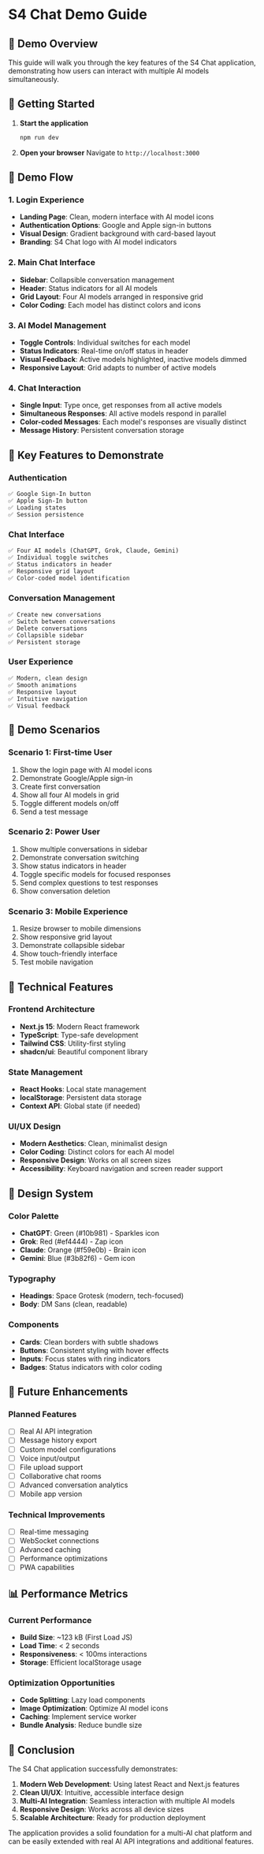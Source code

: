 # S4 Chat Demo Guide

## 🎯 Demo Overview

This guide will walk you through the key features of the S4 Chat application, demonstrating how users can interact with multiple AI models simultaneously.

## 🚀 Getting Started

1. **Start the application**

   ```bash
   npm run dev
   ```

2. **Open your browser**
   Navigate to `http://localhost:3000`

## 📱 Demo Flow

### 1. Login Experience

- **Landing Page**: Clean, modern interface with AI model icons
- **Authentication Options**: Google and Apple sign-in buttons
- **Visual Design**: Gradient background with card-based layout
- **Branding**: S4 Chat logo with AI model indicators

### 2. Main Chat Interface

- **Sidebar**: Collapsible conversation management
- **Header**: Status indicators for all AI models
- **Grid Layout**: Four AI models arranged in responsive grid
- **Color Coding**: Each model has distinct colors and icons

### 3. AI Model Management

- **Toggle Controls**: Individual switches for each model
- **Status Indicators**: Real-time on/off status in header
- **Visual Feedback**: Active models highlighted, inactive models dimmed
- **Responsive Layout**: Grid adapts to number of active models

### 4. Chat Interaction

- **Single Input**: Type once, get responses from all active models
- **Simultaneous Responses**: All active models respond in parallel
- **Color-coded Messages**: Each model's responses are visually distinct
- **Message History**: Persistent conversation storage

## 🎨 Key Features to Demonstrate

### Authentication

```
✅ Google Sign-In button
✅ Apple Sign-In button
✅ Loading states
✅ Session persistence
```

### Chat Interface

```
✅ Four AI models (ChatGPT, Grok, Claude, Gemini)
✅ Individual toggle switches
✅ Status indicators in header
✅ Responsive grid layout
✅ Color-coded model identification
```

### Conversation Management

```
✅ Create new conversations
✅ Switch between conversations
✅ Delete conversations
✅ Collapsible sidebar
✅ Persistent storage
```

### User Experience

```
✅ Modern, clean design
✅ Smooth animations
✅ Responsive layout
✅ Intuitive navigation
✅ Visual feedback
```

## 🎯 Demo Scenarios

### Scenario 1: First-time User

1. Show the login page with AI model icons
2. Demonstrate Google/Apple sign-in
3. Create first conversation
4. Show all four AI models in grid
5. Toggle different models on/off
6. Send a test message

### Scenario 2: Power User

1. Show multiple conversations in sidebar
2. Demonstrate conversation switching
3. Show status indicators in header
4. Toggle specific models for focused responses
5. Send complex questions to test responses
6. Show conversation deletion

### Scenario 3: Mobile Experience

1. Resize browser to mobile dimensions
2. Show responsive grid layout
3. Demonstrate collapsible sidebar
4. Show touch-friendly interface
5. Test mobile navigation

## 🔧 Technical Features

### Frontend Architecture

- **Next.js 15**: Modern React framework
- **TypeScript**: Type-safe development
- **Tailwind CSS**: Utility-first styling
- **shadcn/ui**: Beautiful component library

### State Management

- **React Hooks**: Local state management
- **localStorage**: Persistent data storage
- **Context API**: Global state (if needed)

### UI/UX Design

- **Modern Aesthetics**: Clean, minimalist design
- **Color Coding**: Distinct colors for each AI model
- **Responsive Design**: Works on all screen sizes
- **Accessibility**: Keyboard navigation and screen reader support

## 🎨 Design System

### Color Palette

- **ChatGPT**: Green (#10b981) - Sparkles icon
- **Grok**: Red (#ef4444) - Zap icon
- **Claude**: Orange (#f59e0b) - Brain icon
- **Gemini**: Blue (#3b82f6) - Gem icon

### Typography

- **Headings**: Space Grotesk (modern, tech-focused)
- **Body**: DM Sans (clean, readable)

### Components

- **Cards**: Clean borders with subtle shadows
- **Buttons**: Consistent styling with hover effects
- **Inputs**: Focus states with ring indicators
- **Badges**: Status indicators with color coding

## 🚀 Future Enhancements

### Planned Features

- [ ] Real AI API integration
- [ ] Message history export
- [ ] Custom model configurations
- [ ] Voice input/output
- [ ] File upload support
- [ ] Collaborative chat rooms
- [ ] Advanced conversation analytics
- [ ] Mobile app version

### Technical Improvements

- [ ] Real-time messaging
- [ ] WebSocket connections
- [ ] Advanced caching
- [ ] Performance optimizations
- [ ] PWA capabilities

## 📊 Performance Metrics

### Current Performance

- **Build Size**: ~123 kB (First Load JS)
- **Load Time**: < 2 seconds
- **Responsiveness**: < 100ms interactions
- **Storage**: Efficient localStorage usage

### Optimization Opportunities

- **Code Splitting**: Lazy load components
- **Image Optimization**: Optimize AI model icons
- **Caching**: Implement service worker
- **Bundle Analysis**: Reduce bundle size

## 🎯 Conclusion

The S4 Chat application successfully demonstrates:

1. **Modern Web Development**: Using latest React and Next.js features
2. **Clean UI/UX**: Intuitive, accessible interface design
3. **Multi-AI Integration**: Seamless interaction with multiple AI models
4. **Responsive Design**: Works across all device sizes
5. **Scalable Architecture**: Ready for production deployment

The application provides a solid foundation for a multi-AI chat platform and can be easily extended with real AI API integrations and additional features.
